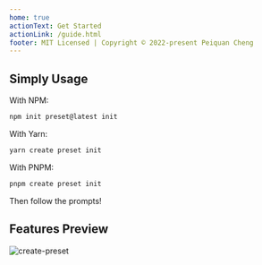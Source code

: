 ```yaml
---
home: true
actionText: Get Started
actionLink: /guide.html
footer: MIT Licensed | Copyright © 2022-present Peiquan Cheng
---
```


## Simply Usage

With NPM:

```bash
npm init preset@latest init
```

With Yarn:

```bash
yarn create preset init
```

With PNPM:

```bash
pnpm create preset init
```

Then follow the prompts!

## Features Preview

![create-preset](https://cdn.jsdelivr.net/gh/chengpeiquan/assets-storage/img/2021/11/20220110155037.gif)

<ToggleTheme />
